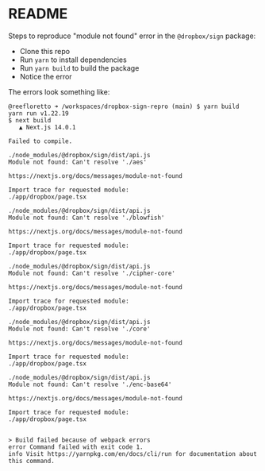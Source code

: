 # README

Steps to reproduce "module not found" error in the `@dropbox/sign` package:

- Clone this repo
- Run `yarn` to install dependencies
- Run `yarn build` to build the package
- Notice the error

The errors look something like:

```
@reefloretto ➜ /workspaces/dropbox-sign-repro (main) $ yarn build
yarn run v1.22.19
$ next build
   ▲ Next.js 14.0.1

Failed to compile.

./node_modules/@dropbox/sign/dist/api.js
Module not found: Can't resolve './aes'

https://nextjs.org/docs/messages/module-not-found

Import trace for requested module:
./app/dropbox/page.tsx

./node_modules/@dropbox/sign/dist/api.js
Module not found: Can't resolve './blowfish'

https://nextjs.org/docs/messages/module-not-found

Import trace for requested module:
./app/dropbox/page.tsx

./node_modules/@dropbox/sign/dist/api.js
Module not found: Can't resolve './cipher-core'

https://nextjs.org/docs/messages/module-not-found

Import trace for requested module:
./app/dropbox/page.tsx

./node_modules/@dropbox/sign/dist/api.js
Module not found: Can't resolve './core'

https://nextjs.org/docs/messages/module-not-found

Import trace for requested module:
./app/dropbox/page.tsx

./node_modules/@dropbox/sign/dist/api.js
Module not found: Can't resolve './enc-base64'

https://nextjs.org/docs/messages/module-not-found

Import trace for requested module:
./app/dropbox/page.tsx


> Build failed because of webpack errors
error Command failed with exit code 1.
info Visit https://yarnpkg.com/en/docs/cli/run for documentation about this command.
```
